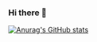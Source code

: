 ### Hi there 👋

[![Anurag's GitHub stats](https://github-readme-stats.vercel.app/api?username=allefenes)](https://github.com/anuraghazra/github-readme-stats)

<!--
**allefenes/allefenes** is a ✨ _special_ ✨ repository because its `README.md` (this file) appears on your GitHub profile.

Here are some ideas to get you started:

- 🔭 I’m currently working on ...
- 🌱 I’m currently learning ...
- 👯 I’m looking to collaborate on ...
- 🤔 I’m looking for help with ...
- 💬 Ask me about ...
- 📫 How to reach me: ...
- 😄 Pronouns: ...
- ⚡ Fun fact: ...
-->
